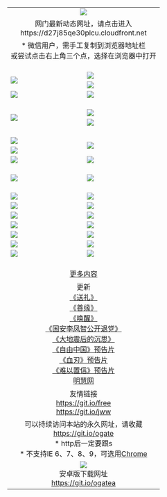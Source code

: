﻿<table>
  <tr></tr>
  <tr><td colspan=2 align=center><img src="https://cloud.githubusercontent.com/assets/11880933/13434984/f430fae2-e012-11e5-814f-c2df1e82b247.jpg" /></td></tr>
  <tr><td colspan=2 align=center>网门最新动态网址，请点击进入
<br>https://d27j85qe30plcu.cloudfront.net
    </td>
  </tr>
  <tr>
    <td colspan=2 align=center>* 微信用户，需手工复制到浏览器地址栏<br>或尝试点击右上角三个点，选择在浏览器中打开
    <!--br>* IE6打开动态网址须在选项中勾选TLS 1.0--></td>
  </tr>
  <tr height="20">
  <tr>
    <td rowspan=2><a href="https://d27j85qe30plcu.cloudfront.net/ogUP.aspx?name=11DKC.mp4&list=11DKC" target="_blank"><img src="https://d27j85qe30plcu.cloudfront.net/Up/11DKC1.jpg" /></a></td> 
    <td><div><a href="https://d27j85qe30plcu.cloudfront.net/ogUP.aspx?name=LRWS.mp4&list=LRWS" target="_blank"><img src="https://d27j85qe30plcu.cloudfront.net/Up/LRWS.jpg" /></a></td>
   </tr>
  <tr>
    <td><a href="https://d27j85qe30plcu.cloudfront.net/ogNiceVedio.aspx" target="_blank"><img src="https://d27j85qe30plcu.cloudfront.net/Up/11TGKDY.jpg" /></a></td>
  </tr>
  <tr>
    <td><a href="https://d27j85qe30plcu.cloudfront.net/ogUP.aspx?name=_EA/%CA%AE%C4%EA.mp4&count=http://odisk.org/Up/_EA/%CA%AE%C4%EA.mp4;http://odisk.org/Up/_EE/%CC%CE%B8%E7%D9%A9%B5%E7%D3%B0%A3%BA%CA%AE%C4%EA.mp4|2|%CA%AE%C4%EA|%D5%FD%C6%AC;%CC%CE%B8%E7%D9%A9%B5%E7%D3%B0" target="_blank"><img src="https://d27j85qe30plcu.cloudfront.net/Up/_EA/%E5%8D%81%E5%B9%B4_135.jpg" /></a></td>
    <td><a href="https://d27j85qe30plcu.cloudfront.net/ogUP.aspx?name=_EC%C9%FA%CB%C0%D3%EB%C2%D6%BB%D8.mp4&count=http://v.ifeng.com/documentary/discovery/201501/039bdca9-5c34-4796-b332-43b8f831efce.shtml;http://v.ifeng.com/documentary/society/201501/030cc825-2840-4536-a0b8-416c88375055.shtml;http://v.ifeng.com/documentary/society/201501/03a412f8-32ec-4e18-81ba-98acf64ec1ca.shtml;http://v.ifeng.com/documentary/society/201501/03c58012-8e01-456a-9097-615b3b24a709.shtml|4|%C9%FA%CB%C0%D3%EB%C2%D6%BB%D8" target="_blank"><img src="https://d27j85qe30plcu.cloudfront.net/Up/_EC/%E7%94%9F%E6%AD%BB%E4%B8%8E%E8%BD%AE%E5%9B%9E_135.jpg" /></a></td>
  </tr>
  <tr height="20">
  <tr>
    <td rowspan=2><a href="https://d27j85qe30plcu.cloudfront.net/ogUP.aspx?name=4EE/DJ.mp4&list=4EEDJ" target="_blank"><img src="https://d27j85qe30plcu.cloudfront.net/Up/4EE/DJ140.jpg"/></a></td>
    <td><a href="https://d27j85qe30plcu.cloudfront.net/ogUP.aspx?name=4EE/ZG.mp4&list=4EEZG" target="_blank"><img src="https://d27j85qe30plcu.cloudfront.net/Up/4EE/ZG0.jpg"/></a></td>
    <!--td><a href="https://d27j85qe30plcu.cloudfront.net/ogUP.aspx?name=4EE/QQ.mp4&list=4EEQQ" target="_blank"><img src="https://d27j85qe30plcu.cloudfront.net/Up/4EE/QQ0.jpg"/></a></td>
    <td><a href="https://d27j85qe30plcu.cloudfront.net/ogUP.aspx?name=4EE/HQ.mp4&list=4EEHQ" target="_blank"><img src="https://d27j85qe30plcu.cloudfront.net/Up/4EE/HQ0.jpg"/></a></td-->
  </tr>
  <tr>
    <td><a href="https://d27j85qe30plcu.cloudfront.net/onCO.aspx?list=XWPL&mode=m" target="_blank"><img src="https://d27j85qe30plcu.cloudfront.net/Up/0WZTT.jpg" /></a></td> 
  </tr>
  <tr height="20">
  <tr>
    <td><a href="https://d27j85qe30plcu.cloudfront.net/ogUP.aspx?name=JQR.mp4&count=2" target="_blank"><img src="https://d27j85qe30plcu.cloudfront.net/Up/JQR.jpg" /></a></td>   
    <td rowspan=2><a href="https://d27j85qe30plcu.cloudfront.net/ogUP.aspx?name=JP.mp4&count=9" target="_blank"><img src="https://d27j85qe30plcu.cloudfront.net/Up/JP.jpg" /></td>
  </tr>
  <tr>
    <td><a href="https://d27j85qe30plcu.cloudfront.net/ogUP.aspx?name=WH.mp4" target="_blank"><img src="https://d27j85qe30plcu.cloudfront.net/Up/WH.jpg" /></a></td>
  </tr>
  <tr>
    <td><a href="https://d27j85qe30plcu.cloudfront.net/ogUP.aspx?name=SSZJ.mp4&list=SSZJ" target="_blank"><img src="https://d27j85qe30plcu.cloudfront.net/Up/SSZJ.jpg" /></a></td>
    <td><a href="https://d27j85qe30plcu.cloudfront.net/ogUP.aspx?name=WLSH.mp4&count=2" target="_blank"><img src="https://d27j85qe30plcu.cloudfront.net/Up/WLSH.jpg" /></a</td>
  </tr>
  <tr height="20">
  <tr>
    <td><a href="https://d27j85qe30plcu.cloudfront.net/ogUP.aspx?name=ZY.mp4&count=2015|16" target="_blank"><img src="https://d27j85qe30plcu.cloudfront.net/Up/ZY.jpg" /></a</td>
    <td><a href="https://d27j85qe30plcu.cloudfront.net/ogUP.aspx?name=XTFY.mp4&count=B|2,A|24" target="_blank"><img src="https://d27j85qe30plcu.cloudfront.net/Up/XTFY.jpg" /></a></td>
  </tr>
  <tr height="20">
  </tr>
  <!--tr>
    <td><a href="https://d27j85qe30plcu.cloudfront.net/ogUP.aspx?name=4EE/GX.mp4&list=4EEGX" target="_blank"><img src="https://d27j85qe30plcu.cloudfront.net/Up/4EE/GX0.jpg"/></a></td>
    <td><a href="https://d27j85qe30plcu.cloudfront.net/ogUP.aspx?name=4EE/HD.mp4&list=4EEHD" target="_blank"><img src="https://d27j85qe30plcu.cloudfront.net/Up/4EE/HD0.jpg"/></a></td>
  </tr>
  <tr>
    <td><a href="https://d27j85qe30plcu.cloudfront.net/ogUP.aspx?name=4EE/TX.mp4&list=4EETX" target="_blank"><img src="https://d27j85qe30plcu.cloudfront.net/Up/4EE/TX0.jpg"/></a></td>
    <td><a href="https://d27j85qe30plcu.cloudfront.net/ogUP.aspx?name=4EE/WZ.mp4&list=4EEWZ" target="_blank"><img src="https://d27j85qe30plcu.cloudfront.net/Up/4EE/WZ0.jpg"/></a></td>
  </tr-->
  <tr>
    <td><a href="https://d27j85qe30plcu.cloudfront.net/onUP.aspx?name=https://d1ni6yqhqrtjo7.cloudfront.net/" target="_blank"><img src="https://d27j85qe30plcu.cloudfront.net/Up/0DTW.jpg"/></a></td>
    <td><a href="https://d27j85qe30plcu.cloudfront.net/onUP.aspx?name=https://d240ns8up8earz.cloudfront.net/acenter/" target="_blank"><img src="https://d27j85qe30plcu.cloudfront.net/Up/0TDW.jpg" /></a></td>
  </tr>
  <tr>
    <td><a href="https://d27j85qe30plcu.cloudfront.net/onUP.aspx?name=https://d4508d6vomz2p.cloudfront.net/gb/nsc413.htm" target="_blank"><img src="https://d27j85qe30plcu.cloudfront.net/Up/0DJY.jpg" /></a></td>
    <td><a href="https://d27j85qe30plcu.cloudfront.net/onUP.aspx?name=https://d4apjbhkuxer1.cloudfront.net/xtr/gb/prog204.html" target="_blank"><img src="https://d27j85qe30plcu.cloudfront.net/Up/0XTR.jpg" /></a></td>
  </tr>
  <tr>
    <td><a href="https://d27j85qe30plcu.cloudfront.net/onUP.aspx?name=https://d3aj00iefsmfgc.cloudfront.net/" target="_blank"><img src="https://d27j85qe30plcu.cloudfront.net/Up/0MHW.jpg" /></a></td>
    <td><a href="https://d27j85qe30plcu.cloudfront.net/onUP.aspx?name=https://d20wz7qt14x5d2.cloudfront.net/" target="_blank"><img src="https://d27j85qe30plcu.cloudfront.net/Up/0ZJW.jpg" /></a></td>
  </tr>
  <tr>
    <td><a href="https://d27j85qe30plcu.cloudfront.net/ogUP.aspx?name=0FG.zip" target="_blank"><img src="https://d27j85qe30plcu.cloudfront.net/Up/0FG.jpg" /></a></td>
    <td><a href="https://d27j85qe30plcu.cloudfront.net/ogUP.aspx?name=0FGA.apk" target="_blank"><img src="https://d27j85qe30plcu.cloudfront.net/Up/0FGA.jpg" /></a></td>
  </tr>
  <tr>
    <td><a href="https://d27j85qe30plcu.cloudfront.net/ogUP.aspx?name=0U.zip" target="_blank"><img src="https://d27j85qe30plcu.cloudfront.net/Up/0U.jpg" /></a></td>
    <td><a href="https://d27j85qe30plcu.cloudfront.net/ogUP.aspx?name=0UA.apk" target="_blank"><img src="https://d27j85qe30plcu.cloudfront.net/Up/0UA.jpg" /></a></td>
  </tr>
  <tr>
    <td><a href="https://d27j85qe30plcu.cloudfront.net/ogUP.aspx?name=0iPPOTV.zip" target="_blank"><img src="https://d27j85qe30plcu.cloudfront.net/Up/0iPPOTV.jpg" /></a></td>
    <td><a href="https://d27j85qe30plcu.cloudfront.net/ogUP.aspx?name=0iNTD.apk" target="_blank"><img src="https://d27j85qe30plcu.cloudfront.net/Up/0iNTD.jpg" /></a></td>
  </tr>
  <!--tr>
    <td><a href="https://d27j85qe30plcu.cloudfront.net/ogNice.aspx" target="_blank"><img src="https://d27j85qe30plcu.cloudfront.net/Up/0WCYY.jpg" /></a></td>
    <td><a href="https://d27j85qe30plcu.cloudfront.net/onCO.aspx?list=XWPL&mode=m" target="_blank"><img src="https://d27j85qe30plcu.cloudfront.net/Up/0WZTT.jpg" /></a></td> 
  </tr-->
  <tr>
    <td><a href="https://d27j85qe30plcu.cloudfront.net/ogDY.aspx" target="_blank"><img src="https://d27j85qe30plcu.cloudfront.net/Up/0FK.jpg" /></a></td>
    <td><a href="https://d27j85qe30plcu.cloudfront.net/ogST.aspx" target="_blank"><img src="https://d27j85qe30plcu.cloudfront.net/Up/0ST.jpg" /></a></td> 
  </tr>
  <tr height="20">
  <tr>
    <td colspan=2 align=center><a href="https://d27j85qe30plcu.cloudfront.net/ogNice.aspx">更多内容</a>
    </td>
  </tr>
  <tr>
    <td colspan=2 align=center>更新<br>
      <a href="https://d27j85qe30plcu.cloudfront.net/ogUP.aspx?name=4ESL.mp4" target="_blank">《送礼》</a><br>
      <a href="https://d27j85qe30plcu.cloudfront.net/ogUP.aspx?name=4ESY.mp4" target="_blank">《善缘》</a><br>
      <a href="https://d27j85qe30plcu.cloudfront.net/ogUP.aspx?name=4EHX.mp4" target="_blank">《唤醒》</a><br>
      <a href="https://d27j85qe30plcu.cloudfront.net/ogUP.aspx?name=4LFZ.mp4" target="_blank">《国安李凤智公开退党》</a><br>
      <a href="https://d27j85qe30plcu.cloudfront.net/ogUP.aspx?name=4DDZHDCS.mp4" target="_blank">《大地震后的沉思》</a><br>
      <a href="https://d27j85qe30plcu.cloudfront.net/ogUP.aspx?name=11ZYZG0.mp4" target="_blank">《自由中国》预告片</a><br>
      <a href="https://d27j85qe30plcu.cloudfront.net/ogUP.aspx?name=11XR.mp4" target="_blank">《血刃》预告片</a><br>
      <a href="https://d27j85qe30plcu.cloudfront.net/ogUP.aspx?name=11NYZX.mp4&count=2" target="_blank">《难以置信》预告片</a><br>
      <a href="https://d27j85qe30plcu.cloudfront.net/onUP.aspx?name=https://www.minghui.org/" target="_blank">明慧网</a>
    </td>
  </tr>
  <tr>
    <td colspan=2 align=center>友情链接<br>
      <a href="https://git.io/free" target="_blank">https://git.io/free</a><br>
      <a href="https://git.io/jww" target="_blank">https://git.io/jww</a>
    </td>
  </tr>
  <tr>
    <td colspan=2 align=center>可以持续访问本站的永久网址，请收藏<br/><a href="https://git.io/ogate" target="_blank">https://git.io/ogate</a><br/>* http后一定要跟s<br/>* 不支持IE 6、7、8、9，可选用<a href="https://d27j85qe30plcu.cloudfront.net/ogUP.aspx?name=0ChromePortable.zip">Chrome</a></td>
  </tr>
  <tr>
    <td colspan=2 align=center><a href="https://d27j85qe30plcu.cloudfront.net/ogUP.aspx?name=0oGate.apk" target="_blank"><img src="https://cloud.githubusercontent.com/assets/11880933/13720399/75e143ee-e842-11e5-9f0a-1421f423c80f.jpg" /></a><br>安卓版下载网址<br><a href="https://git.io/ogatea">https://git.io/ogatea</a></td>
  </tr>
  <!--tr>
    <td colspan=2 align=center>可能失效的动态网址
    </td>
  </tr-->
</table>
